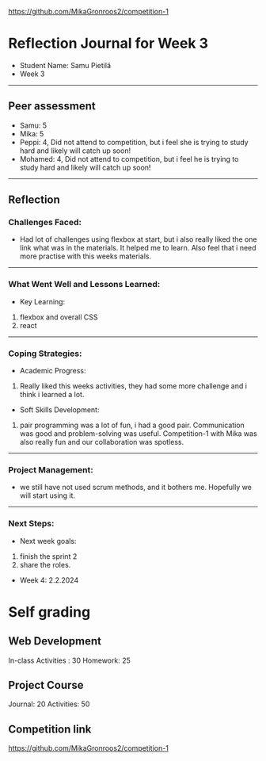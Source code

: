 https://github.com/MikaGronroos2/competition-1
# Reflection Journal for Week 3
* Student Name: Samu Pietilä
* Week 3
---
## Peer assessment
* Samu: 5
* Mika: 5
* Peppi: 4, Did not attend to competition, but i feel she is trying to study hard and likely will catch up soon!
* Mohamed: 4, Did not attend to competition, but i feel he is trying to study hard and likely will catch up soon!
---
## Reflection
### Challenges Faced:
- Had lot of challenges using flexbox at start, but i also really liked the one link what was in the materials. It helped me to learn. Also feel that i need more practise with this weeks materials.
---
### What Went Well and Lessons Learned:
* Key Learning: 
1. flexbox and overall CSS
2. react
---
### Coping Strategies:
* Academic Progress: 
1. Really liked this weeks activities, they had some more challenge and i think i learned a lot.
* Soft Skills Development:
1.  pair programming was a lot of fun, i had a good pair. Communication was good and problem-solving was useful. Competition-1 with Mika was also really fun and our collaboration was spotless.
---
### Project Management:
- we still have not used scrum methods, and it bothers me. Hopefully we will start using it.
---
### Next Steps:
* Next week goals:
1. finish the sprint 2
2. share the roles.
- Week 4: 2.2.2024

# Self grading
## Web Development
In-class Activities : 30
Homework: 25
## Project Course
Journal: 20
Activities: 50
## Competition link
https://github.com/MikaGronroos2/competition-1